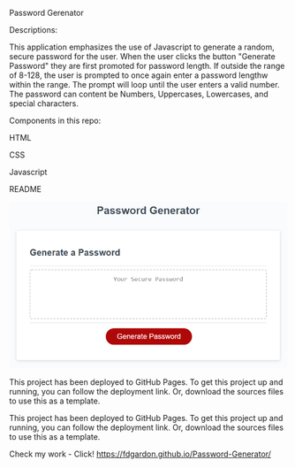 Password Gerenator

Descriptions:

This application emphasizes the use of Javascript to generate a random, secure password for the user. When the user clicks the button "Generate Password" they are first promoted for password length. If outside the range of 8-128, the user is prompted to once again enter a password lengthw within the range. The prompt will loop until the user enters a valid number. The password can content be Numbers, Uppercases, Lowercases, and special characters.


Components in this repo:

HTML

CSS

Javascript

README

![App Screenshot](https://github.com/fdgardon/Password-Generator/blob/main/Assets/03-javascript-homework-demo.png)

This project has been deployed to GitHub Pages. To get this project up and running, you can follow the deployment link. Or, download the sources files to use this as a template.

This project has been deployed to GitHub Pages. To get this project up and running, you can follow the deployment link. Or, download the sources files to use this as a template.

Check my work - Click! https://fdgardon.github.io/Password-Generator/

